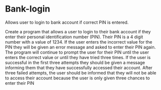 # Bank-login
Allows user to login to bank account if correct PIN is entered.


Create a program that allows a user to login to their bank account if they enter their personal
identification number (PIN). Their PIN is a 4 digit number with a value of 1234. If the user
enters the incorrect value for the PIN they will be given an error message and asked to enter their
PIN again. The program will continue to prompt the user for their PIN until the user enters the
correct value or until they have tried three times. If the user is successful in the first three
attempts they should be given a message informing them that they have successfully accessed
their account. After three failed attempts, the user should be informed that they will not be able
to access their account because the user is only given three chances to enter their PIN
